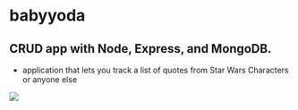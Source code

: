 # babyyoda
## CRUD app with Node, Express, and MongoDB.


- application that lets you track a list of quotes from Star Wars Characters or anyone else<br>

![](https://github.com/DrVicki/my-baby-yoda/blob/master/demo.gif)<br>



